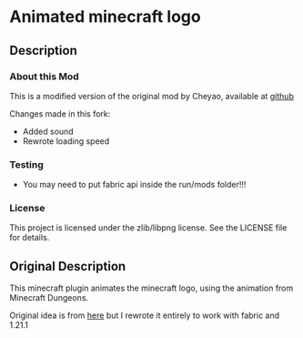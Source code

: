 # Animated minecraft logo

## Description

### About this Mod
This is a modified version of the original mod by Cheyao, available at [github](https://github.com/cheyao/animated-logo/tree/main)

Changes made in this fork:
- Added sound
- Rewrote loading speed

### Testing
- You may need to put fabric api inside the run/mods folder!!!

### License

This project is licensed under the zlib/libpng license.
See the LICENSE file for details.


## Original Description

This minecraft plugin animates the minecraft logo, using the animation from Minecraft Dungeons.

Original idea is from [here](https://www.curseforge.com/minecraft/mc-mods/animated-splash-screen) but I rewrote it entirely to work with fabric and 1.21.1